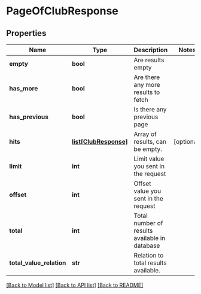 # PageOfClubResponse

## Properties
Name | Type | Description | Notes
------------ | ------------- | ------------- | -------------
**empty** | **bool** | Are results empty | 
**has_more** | **bool** | Are there any more results to fetch | 
**has_previous** | **bool** | Is there any previous page | 
**hits** | [**list[ClubResponse]**](ClubResponse.md) | Array of results, can be empty. | [optional] 
**limit** | **int** | Limit value you sent in the request | 
**offset** | **int** | Offset value you sent in the request | 
**total** | **int** | Total number of results available in database | 
**total_value_relation** | **str** | Relation to total results available. | 

[[Back to Model list]](../README.md#documentation-for-models) [[Back to API list]](../README.md#documentation-for-api-endpoints) [[Back to README]](../README.md)

